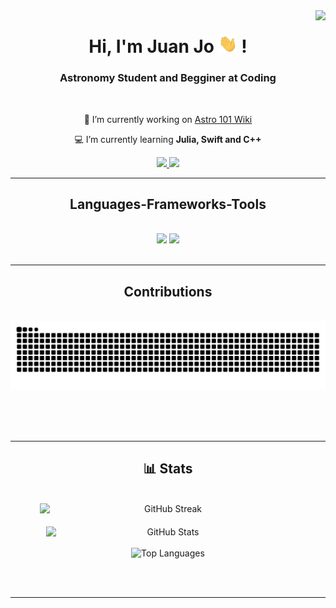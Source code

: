 <img align="right" src="https://visitor-badge.laobi.icu/badge?page_id=jj-sm.jj-sm" />

<h1 align="center">
    <h1 align="center">Hi, I'm Juan Jo <img src="https://raw.githubusercontent.com/igorantun/igorantun/main/wave.gif" width="30"> !</h1>
</h1>

<h3 align="center"> Astronomy Student and Begginer at Coding</h3>

<br/>

<div align="center">
 
 🔭 I’m currently working on [Astro 101 Wiki](https://wiki.astro101.studio/en/home)
 
 💻 I’m currently learning **Julia, Swift and C++**

 </div>
 
<div align="center"> 
  <a href="https://linkedin.com/in/jj-sm/" target="_blank">
    <img src="https://img.shields.io/badge/LinkedIn-0077B5?style=for-the-badge&logo=linkedin&logoColor=white" target="_blank" />
  </a>
  <a href="https://jj-sm.github.io" target="_blank">
     <img src="https://img.shields.io/badge/About Me-white?style=for-the-badge&logo=safari&logoColor=blue" target="_blank" /> <!-- sqlite, safari, google-chrome are other good icon options -->
  </a>
</div>

 <hr/>
 
<h2 align="center">Languages-Frameworks-Tools</h2>
<br/>
<div align="center">
    <img src="https://skillicons.dev/icons?i=github,git,python,anaconda,sqlite,swift,linux,typescript" />
    <img src="https://skillicons.dev/icons?i=md,latex,matlab,arduino" /><br>
</div>

<br/>
<hr/>

<div align="center">
  <h2>Contributions</h2>
  <br>
  <img alt="snake eating my contributions" src="https://raw.githubusercontent.com/jj-sm/jj-sm/output/github-contribution-grid-snake.svg" />
  
  <br/><br/><br/>
</div>

<hr/>

<h2 align="center">📊 Stats</h2>
<br>

<!-- First row: Streak and Main Stats side by side -->
<div align="center" style="display: flex; justify-content: center; flex-wrap: wrap; gap: 20px;">
  <img width="410" src="https://github-readme-streak-stats-theta-six.vercel.app?user=jj-sm&hide_border=true&border_radius=10" alt="GitHub Streak" alt="GitHub Streak"/>
  
  <img width="390" src="https://jj-sm-github-stats-jj-sms-projects.vercel.app/api?username=jj-sm&count_private=true&show_icons=true&theme=white&rank_icon=percentile&hide_border=false&border_radius=10&include_all_commits=true" alt="GitHub Stats"/>
</div>

<br/>

<!-- Second row: Top Languages -->
<div align="center">
  <img width="325" src="https://jj-sm-github-stats-jj-sms-projects.vercel.app/api/top-langs/?username=jj-sm&langs_count=8&count_private=true&exclude_repo=github-readme-streak-stats,jj-sm-github-stats,github-readme-stats,anuraghazra.github.io&include_all_commits=true&size_weight=0.3&count_weight=0.7&hide=bst,bbl,bib,bibtex&layout=compact" alt="Top Languages"/>
</div>

<br/><br/>

<hr/>
